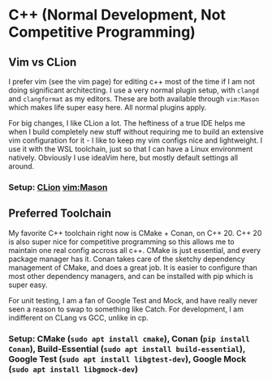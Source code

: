 # C++ (Normal Development, Not Competitive Programming)

## Vim vs CLion
I prefer vim (see the vim page) for editing c++ most of the time if I am not doing significant architecting. I use a very normal plugin setup, with `clangd` and `clangformat` as my editors. These are both available through `vim:Mason` which makes life super easy here. All normal plugins apply. 

For big changes, I like CLion a lot. The heftiness of a true IDE helps me when I build completely new stuff without requiring me to build an extensive vim configuration for it - I like to keep my vim configs nice and lightweight. I use it with the WSL toolchain, just so that I can have a Linux environment natively. Obviously I use ideaVim here, but mostly default settings all around. 

### Setup: [CLion](https://www.jetbrains.com/clion/) [vim:Mason](https://github.com/williamboman/mason.nvim)

## Preferred Toolchain

My favorite C++ toolchain right now is CMake + Conan, on C++ 20. C++ 20 is also super nice for competitive programming so this allows me to maintain one real config accross all c++. CMake is just essential, and every package manager has it. Conan takes care of the sketchy dependency management of CMake, and does a great job. It is easier to configure than most other dependency managers, and can be installed with pip which is super easy. 

For unit testing, I am a fan of Google Test and Mock, and have really never seen a reason to swap to something like Catch. For development, I am indifferent on CLang vs GCC, unlike in cp. 

### Setup: CMake (`sudo apt install cmake`), Conan (`pip install Conan`), Build-Essential (`sudo apt install build-essential`), Google Test (`sudo apt install libgtest-dev`), Google Mock (`sudo apt install libgmock-dev`)